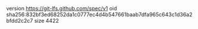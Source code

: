 version https://git-lfs.github.com/spec/v1
oid sha256:832bf3ed68252da1c0777ec4d4b547661baab7dfa965c643c1d36a2bfdd2c2c7
size 4422
